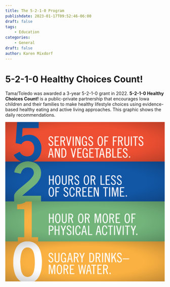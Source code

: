 ```yaml
---
title: The 5-2-1-0 Program
publishdate: 2023-01-17T09:52:46-06:00
draft: false
tags:
    - Education
categories:
    - General
draft: false
author: Karen Mixdorf
---
```


# 5-2-1-0 Healthy Choices Count!

Tama/Toledo was awarded a 3-year 5-2-1-0 grant in 2022.  **5-2-1-0 Healthy Choices Count!** is a public-private partnership that encourages Iowa children and their families to make healthy lifestyle choices using evidence-based healthy eating and active living approaches. This graphic shows the daily recommendations.  

![Courtesy of the Iowa Department of Public Health and Healthy Choices Count!](images/Social_Instagram_Facebook_Post-01.jpg)  